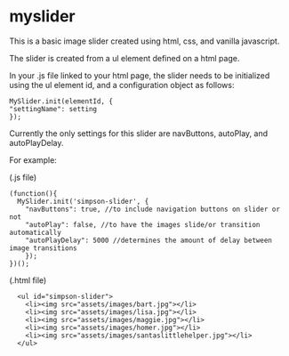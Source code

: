 # myslider

This is a basic image slider created using html, css, and vanilla javascript.

The slider is created from a ul element defined on a html page.

In your .js file linked to your html page, the slider needs to be initialized using the ul element id,
and a configuration object as follows:

```
MySlider.init(elementId, {
"settingName": setting
});
```

Currently the only settings for this slider are navButtons, autoPlay, and autoPlayDelay.

For example:

(.js file)
```
(function(){
  MySlider.init('simpson-slider', {
    "navButtons": true, //to include navigation buttons on slider or not
    "autoPlay": false, //to have the images slide/or transition automatically
    "autoPlayDelay": 5000 //determines the amount of delay between image transitions
    });
})();
```

(.html file)
```
  <ul id="simpson-slider">
    <li><img src="assets/images/bart.jpg"></li>
    <li><img src="assets/images/lisa.jpg"></li>
    <li><img src="assets/images/maggie.jpg"></li>
    <li><img src="assets/images/homer.jpg"></li>
    <li><img src="assets/images/santaslittlehelper.jpg"></li>
  </ul>
```
